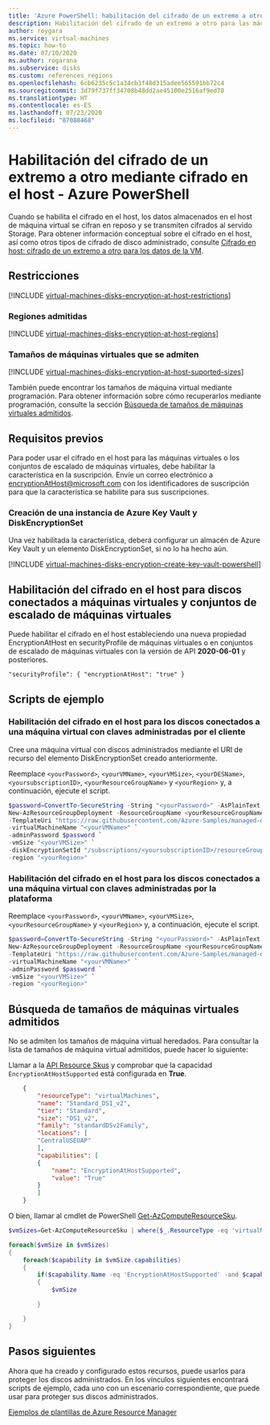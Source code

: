 ```yaml
---
title: 'Azure PowerShell: habilitación del cifrado de un extremo a otro en el host de máquina virtual'
description: Habilitación del cifrado de un extremo a otro para las máquinas virtuales de Azure mediante el cifrado en el host.
author: roygara
ms.service: virtual-machines
ms.topic: how-to
ms.date: 07/10/2020
ms.author: rogarana
ms.subservice: disks
ms.custom: references_regions
ms.openlocfilehash: 6cb6235c5c1a34cb3f48d315adee565591bb72c4
ms.sourcegitcommit: 3d79f737ff34708b48dd2ae45100e2516af9ed78
ms.translationtype: HT
ms.contentlocale: es-ES
ms.lasthandoff: 07/23/2020
ms.locfileid: "87088468"
---
```

# <a name="enable-end-to-end-encryption-using-encryption-at-host---azure-powershell"></a>Habilitación del cifrado de un extremo a otro mediante cifrado en el host - Azure PowerShell

Cuando se habilita el cifrado en el host, los datos almacenados en el host de máquina virtual se cifran en reposo y se transmiten cifrados al servido Storage. Para obtener información conceptual sobre el cifrado en el host, así como otros tipos de cifrado de disco administrado, consulte [Cifrado en host: cifrado de un extremo a otro para los datos de la VM](disk-encryption.md#encryption-at-host---end-to-end-encryption-for-your-vm-data).

## <a name="restrictions"></a>Restricciones

[!INCLUDE [virtual-machines-disks-encryption-at-host-restrictions](../../../includes/virtual-machines-disks-encryption-at-host-restrictions.md)]

### <a name="supported-regions"></a>Regiones admitidas

[!INCLUDE [virtual-machines-disks-encryption-at-host-regions](../../../includes/virtual-machines-disks-encryption-at-host-regions.md)]

### <a name="supported-vm-sizes"></a>Tamaños de máquinas virtuales que se admiten

[!INCLUDE [virtual-machines-disks-encryption-at-host-suported-sizes](../../../includes/virtual-machines-disks-encryption-at-host-suported-sizes.md)]

También puede encontrar los tamaños de máquina virtual mediante programación. Para obtener información sobre cómo recuperarlos mediante programación, consulte la sección [Búsqueda de tamaños de máquinas virtuales admitidos](#finding-supported-vm-sizes).

## <a name="prerequisites"></a>Requisitos previos

Para poder usar el cifrado en el host para las máquinas virtuales o los conjuntos de escalado de máquinas virtuales, debe habilitar la característica en la suscripción. Envíe un correo electrónico a encryptionAtHost@microsoft.com con los identificadores de suscripción para que la característica se habilite para sus suscripciones.

### <a name="create-an-azure-key-vault-and-diskencryptionset"></a>Creación de una instancia de Azure Key Vault y DiskEncryptionSet

Una vez habilitada la característica, deberá configurar un almacén de Azure Key Vault y un elemento DiskEncryptionSet, si no lo ha hecho aún.

[!INCLUDE [virtual-machines-disks-encryption-create-key-vault-powershell](../../../includes/virtual-machines-disks-encryption-create-key-vault-powershell.md)]

## <a name="enable-encryption-at-host-for-disks-attached-to-vm-and-virtual-machine-scale-sets"></a>Habilitación del cifrado en el host para discos conectados a máquinas virtuales y conjuntos de escalado de máquinas virtuales

Puede habilitar el cifrado en el host estableciendo una nueva propiedad EncryptionAtHost en securityProfile de máquinas virtuales o en conjuntos de escalado de máquinas virtuales con la versión de API **2020-06-01** y posteriores.

`"securityProfile": { "encryptionAtHost": "true" }`

## <a name="example-scripts"></a>Scripts de ejemplo

### <a name="enable-encryption-at-host-for-disks-attached-to-a-vm-with-customer-managed-keys"></a>Habilitación del cifrado en el host para los discos conectados a una máquina virtual con claves administradas por el cliente

Cree una máquina virtual con discos administrados mediante el URI de recurso del elemento DiskEncryptionSet creado anteriormente.

Reemplace `<yourPassword>`, `<yourVMName>`, `<yourVMSize>`, `<yourDESName>`, `<yoursubscriptionID>`, `<yourResourceGroupName>` y `<yourRegion>` y, a continuación, ejecute el script.

```PowerShell
$password=ConvertTo-SecureString -String "<yourPassword>" -AsPlainText -Force
New-AzResourceGroupDeployment -ResourceGroupName <yourResourceGroupName> `
-TemplateUri "https://raw.githubusercontent.com/Azure-Samples/managed-disks-powershell-getting-started/master/EncryptionAtHost/CreateVMWithDisksEncryptedAtHostWithCMK.json" `
-virtualMachineName "<yourVMName>" `
-adminPassword $password `
-vmSize "<yourVMSize>" `
-diskEncryptionSetId "/subscriptions/<yoursubscriptionID>/resourceGroups/<yourResourceGroupName>/providers/Microsoft.Compute/diskEncryptionSets/<yourDESName>" `
-region "<yourRegion>"
```

### <a name="enable-encryption-at-host-for-disks-attached-to-a-vm-with-platform-managed-keys"></a>Habilitación del cifrado en el host para los discos conectados a una máquina virtual con claves administradas por la plataforma

Reemplace `<yourPassword>`, `<yourVMName>`, `<yourVMSize>`, `<yourResourceGroupName>` y `<yourRegion>` y, a continuación, ejecute el script.

```PowerShell
$password=ConvertTo-SecureString -String "<yourPassword>" -AsPlainText -Force
New-AzResourceGroupDeployment -ResourceGroupName <yourResourceGroupName> `
-TemplateUri "https://raw.githubusercontent.com/Azure-Samples/managed-disks-powershell-getting-started/master/EncryptionAtHost/CreateVMWithDisksEncryptedAtHostWithPMK.json" `
-virtualMachineName "<yourVMName>" `
-adminPassword $password `
-vmSize "<yourVMSize>" `
-region "<yourRegion>"
```

## <a name="finding-supported-vm-sizes"></a>Búsqueda de tamaños de máquinas virtuales admitidos

No se admiten los tamaños de máquina virtual heredados. Para consultar la lista de tamaños de máquina virtual admitidos, puede hacer lo siguiente:

Llamar a la [API Resource Skus](/rest/api/compute/resourceskus/list) y comprobar que la capacidad `EncryptionAtHostSupported` está configurada en **True**.

```json
    {
        "resourceType": "virtualMachines",
        "name": "Standard_DS1_v2",
        "tier": "Standard",
        "size": "DS1_v2",
        "family": "standardDSv2Family",
        "locations": [
        "CentralUSEUAP"
        ],
        "capabilities": [
        {
            "name": "EncryptionAtHostSupported",
            "value": "True"
        }
        ]
    }
```

O bien, llamar al cmdlet de PowerShell [Get-AzComputeResourceSku](/powershell/module/az.compute/get-azcomputeresourcesku?view=azps-3.8.0).

```powershell
$vmSizes=Get-AzComputeResourceSku | where{$_.ResourceType -eq 'virtualMachines' -and $_.Locations.Contains('CentralUSEUAP')} 

foreach($vmSize in $vmSizes)
{
    foreach($capability in $vmSize.capabilities)
    {
        if($capability.Name -eq 'EncryptionAtHostSupported' -and $capability.Value -eq 'true')
        {
            $vmSize

        }

    }
}
```

## <a name="next-steps"></a>Pasos siguientes

Ahora que ha creado y configurado estos recursos, puede usarlos para proteger los discos administrados. En los vínculos siguientes encontrará scripts de ejemplo, cada uno con un escenario correspondiente, que puede usar para proteger sus discos administrados.

[Ejemplos de plantillas de Azure Resource Manager](https://github.com/Azure-Samples/managed-disks-powershell-getting-started/tree/master/EncryptionAtHost)
